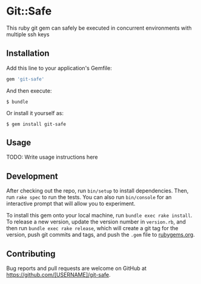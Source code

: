 # Git::Safe

This ruby git gem can safely be executed in concurrent environments with multiple ssh keys

## Installation

Add this line to your application's Gemfile:

```ruby
gem 'git-safe'
```

And then execute:

    $ bundle

Or install it yourself as:

    $ gem install git-safe

## Usage

TODO: Write usage instructions here

## Development

After checking out the repo, run `bin/setup` to install dependencies. Then, run `rake spec` to run the tests. You can also run `bin/console` for an interactive prompt that will allow you to experiment.

To install this gem onto your local machine, run `bundle exec rake install`. To release a new version, update the version number in `version.rb`, and then run `bundle exec rake release`, which will create a git tag for the version, push git commits and tags, and push the `.gem` file to [rubygems.org](https://rubygems.org).

## Contributing

Bug reports and pull requests are welcome on GitHub at https://github.com/[USERNAME]/git-safe.
